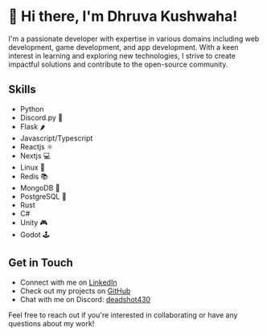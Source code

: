 # 👋 Hi there, I'm Dhruva Kushwaha!

I'm a passionate developer with expertise in various domains including web development, game development, and app development. With a keen interest in learning and exploring new technologies, I strive to create impactful solutions and contribute to the open-source community.


## Skills
- Python
- Discord.py 🤖
- Flask 🌶️
- Javascript/Typescript
- Reactjs ⚛️
- Nextjs 💻
- Linux 🐧
- Redis 📚
- MongoDB 🍃
- PostgreSQL 🐘
- Rust
- C#
- Unity 🎮
- Godot 🕹️


## Get in Touch
- Connect with me on [LinkedIn](https://www.linkedin.com/in/dhruva430/)
- Check out my projects on [GitHub](https://github.com/Dhruva430)
- Chat with me on Discord: [deadshot430](https://discord.gg/gfXK85zU)

Feel free to reach out if you're interested in collaborating or have any questions about my work!
